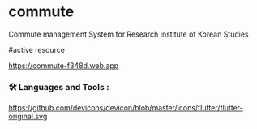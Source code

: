 # commute

Commute management System for Research Institute of Korean Studies

#active resource 

https://commute-f348d.web.app

### :hammer_and_wrench: Languages and Tools :
https://github.com/devicons/devicon/blob/master/icons/flutter/flutter-original.svg